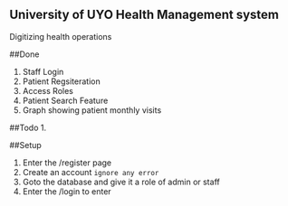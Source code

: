 University of UYO Health Management system
--
Digitizing health operations

##Done
1. Staff Login
2. Patient Regsiteration
3. Access Roles
4. Patient Search Feature
5. Graph showing patient monthly visits

##Todo
1. 

##Setup
1. Enter the /register page
2. Create an account `ignore any error`
3. Goto the database and give it a role of admin
or staff 
4. Enter the /login to enter 

